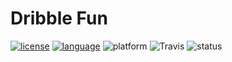 # Dribble Fun

[![license](https://img.shields.io/badge/license-GPLv3_License-blue.svg)](https://github.com/saplf/DribbleFun/blob/master/LICENSE)
[![language](https://img.shields.io/badge/lang-kotlin-orange.svg)](https://github.com/JetBrains/kotlin)
![platform](https://img.shields.io/badge/platform-Android-green.svg)
![Travis](https://img.shields.io/travis/saplf/DribbleFun.svg)
![status](https://img.shields.io/badge/status-WIP-red.svg)
